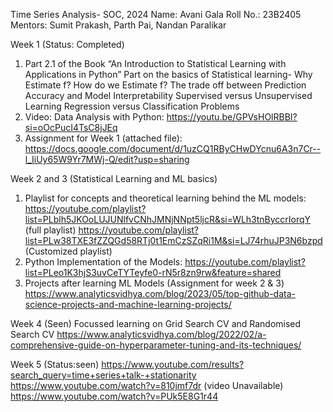 Time Series Analysis- SOC, 2024
Name: Avani Gala
Roll No.: 23B2405
Mentors: Sumit Prakash, Parth Pai, Nandan Paralikar

Week 1 (Status: Completed)
1. Part 2.1 of the Book “An Introduction to Statistical Learning with Applications in Python”
Part on the basics of Statistical learning- 
Why Estimate f?
How do we Estimate f?
The trade off between Prediction Accuracy and Model Interpretability
Supervised versus Unsupervised Learning
Regression versus Classification Problems
2.  Video: Data Analysis with Python: https://youtu.be/GPVsHOlRBBI?si=oOcPucI4TsC8jJEq
3.  Assignment for Week 1 (attached file): https://docs.google.com/document/d/1uzCQ1RByCHwDYcnu6A3n7Cr--l_IiUy65W9Yr7MWj-Q/edit?usp=sharing


Week 2 and 3 (Statistical Learning and ML basics) 
1. Playlist for concepts and theoretical learning behind the ML models: https://youtube.com/playlist?list=PLblh5JKOoLUJUNlfvCNhJMNjNNpt5ljcR&si=WLh3tnByccrIorqY (full playlist)
https://youtube.com/playlist?list=PLw38TXE3fZZQGd58RTj0t1EmCzSZqRi1M&si=LJ74rhuJP3N6bzpd (Customized playlist)
2. Python Implementation of the Models: https://youtube.com/playlist?list=PLeo1K3hjS3uvCeTYTeyfe0-rN5r8zn9rw&feature=shared
3. Projects after learning ML Models (Assignment for week 2 & 3) https://www.analyticsvidhya.com/blog/2023/05/top-github-data-science-projects-and-machine-learning-projects/


Week 4 (Seen)
Focussed learning on Grid Search CV and Randomised Search CV 
https://www.analyticsvidhya.com/blog/2022/02/a-comprehensive-guide-on-hyperparameter-tuning-and-its-techniques/


Week 5 (Status:seen)
https://www.youtube.com/results?search_query=time+series+talk-+stationarity
https://www.youtube.com/watch?v=810jmf7dr (video Unavailable)
https://www.youtube.com/watch?v=PUk5E8G1r44




   
